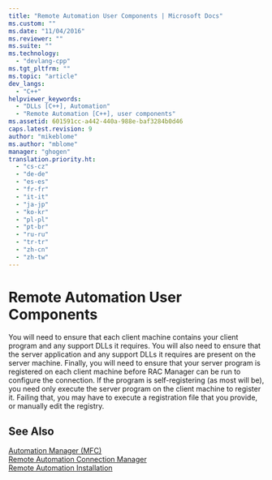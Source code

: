 ```yaml
---
title: "Remote Automation User Components | Microsoft Docs"
ms.custom: ""
ms.date: "11/04/2016"
ms.reviewer: ""
ms.suite: ""
ms.technology: 
  - "devlang-cpp"
ms.tgt_pltfrm: ""
ms.topic: "article"
dev_langs: 
  - "C++"
helpviewer_keywords: 
  - "DLLs [C++], Automation"
  - "Remote Automation [C++], user components"
ms.assetid: 601591cc-a442-440a-988e-baf3284b0d46
caps.latest.revision: 9
author: "mikeblome"
ms.author: "mblome"
manager: "ghogen"
translation.priority.ht: 
  - "cs-cz"
  - "de-de"
  - "es-es"
  - "fr-fr"
  - "it-it"
  - "ja-jp"
  - "ko-kr"
  - "pl-pl"
  - "pt-br"
  - "ru-ru"
  - "tr-tr"
  - "zh-cn"
  - "zh-tw"
---
```

# Remote Automation User Components
You will need to ensure that each client machine contains your client program and any support DLLs it requires. You will also need to ensure that the server application and any support DLLs it requires are present on the server machine. Finally, you will need to ensure that your server program is registered on each client machine before RAC Manager can be run to configure the connection. If the program is self-registering (as most will be), you need only execute the server program on the client machine to register it. Failing that, you may have to execute a registration file that you provide, or manually edit the registry.  
  
## See Also  
 [Automation Manager (MFC)](../mfc/automation-manager-mfc.md)   
 [Remote Automation Connection Manager](../mfc/remote-automation-connection-manager.md)   
 [Remote Automation Installation](../mfc/remote-automation-installation.md)

